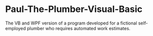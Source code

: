 # Paul-The-Plumber-Visual-Basic
The VB and WPF version of a program developed for a fictional self-employed plumber who requires automated work estimates. 
